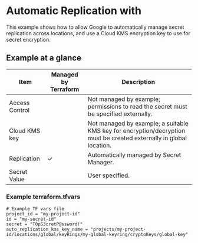 # Automatic Replication with

This example shows how to allow Google to automatically manage secret replication across locations, and use a Cloud KMS
encryption key to use for secret encryption.

## Example at a glance

|Item|Managed by Terraform|Description|
|----|--------------------|-----------|
|Access Control||Not managed by example; permissions to read the secret must be specified externally.|
|Cloud KMS key||Not managed by example; a suitable KMS key for encryption/decryption must be created externally in global location.|
|Replication|&check;|Automatically managed by Secret Manager.|
|Secret Value||User specified.|

<!-- spell-checker: disable -->
### Example terraform.tfvars

```properties
# Example TF vars file
project_id = "my-project-id"
id = "my-secret-id"
secret = "T0pS3cretP@ssword!"
auto_replication_kms_key_name = "projects/my-project-id/locations/global/keyRings/my-global-keyring/cryptoKeys/global-key"
```
